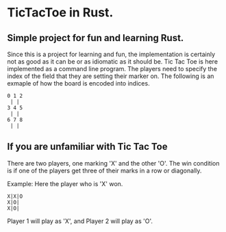 # TicTacToe in Rust.

## Simple project for fun and learning Rust.
Since this is a project for learning and fun, the implementation is certainly not as good as it can be
or as idiomatic as it should be.
Tic Tac Toe is here implemented as a command line program.
The players need to specify the index of the field that they are setting their marker on.
The following is an exmaple of how the board is encoded into indices.

```
0 1 2
 | | 
3 4 5
 | | 
6 7 8
 | | 
```

## If you are unfamiliar with Tic Tac Toe

There are two players, one marking 'X' and the other 'O'.
The win condition is if one of the players get three of their marks in a row or diagonally.

Example: 
Here the player who is 'X' won.

```
X|X|O
X|O|  
X|O| 
```

Player 1 will play as 'X', and Player 2 will play as 'O'.
